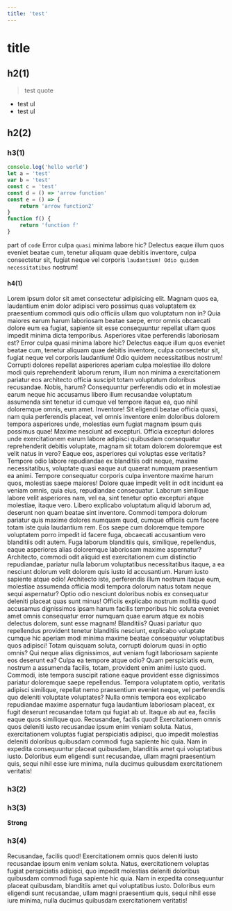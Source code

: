 ```yaml
---
title: 'test'
---
```


# title

## h2(1)

> test quote

-   test ul
-   test ul

## h2(2)

### h3(1)

```js
console.log('hello world')
let a = 'test'
var b = 'test'
const c = 'test'
const d = () => 'arrow function'
const e = () => {
	return 'arrow function2'
}
function f() {
	return 'function f'
}
```

part of `code` Error culpa `quasi` minima labore hic? Delectus eaque illum quos eveniet beatae cum, tenetur aliquam quae debitis inventore, culpa consectetur sit, fugiat neque vel corporis `laudantium! Odio quidem necessitatibus` nostrum!

#### h4(1)

Lorem ipsum dolor sit amet consectetur adipisicing elit. Magnam quos ea, laudantium enim dolor adipisci vero possimus quas voluptatem ex praesentium commodi quis odio officiis ullam quo voluptatum non in?
Quia maiores earum harum laboriosam beatae saepe, error omnis obcaecati dolore eum ea fugiat, sapiente sit esse consequuntur repellat ullam quos impedit minima dicta temporibus. Asperiores vitae perferendis laboriosam est?
Error culpa quasi minima labore hic? Delectus eaque illum quos eveniet beatae cum, tenetur aliquam quae debitis inventore, culpa consectetur sit, fugiat neque vel corporis laudantium! Odio quidem necessitatibus nostrum!
Corrupti dolores repellat asperiores aperiam culpa molestiae illo dolore modi quis reprehenderit laborum rerum, illum non minima a exercitationem pariatur eos architecto officia suscipit totam voluptatum doloribus recusandae. Nobis, harum?
Consequuntur perferendis odio et in molestiae earum neque hic accusamus libero illum recusandae voluptatum assumenda sint tenetur id cumque vel tempore itaque ea, quo nihil doloremque omnis, eum amet. Inventore!
Sit eligendi beatae officia quasi, nam quia perferendis placeat, vel omnis inventore enim doloribus dolorem tempora asperiores unde, molestias eum fugiat magnam ipsum quis possimus quae! Maxime nesciunt ad excepturi.
Officia excepturi dolores unde exercitationem earum labore adipisci quibusdam consequatur reprehenderit debitis voluptate, magnam sit totam dolorem doloremque est velit natus in vero? Eaque eos, asperiores qui voluptas esse veritatis?
Tempore odio labore repudiandae ex blanditiis odit neque, maxime necessitatibus, voluptate quasi eaque aut quaerat numquam praesentium ea animi. Tempore consequatur corporis culpa inventore maxime harum quos, molestias saepe maiores!
Dolore quae impedit velit in odit incidunt ea veniam omnis, quia eius, repudiandae consequatur. Laborum similique labore velit asperiores nam, vel ea, sint tenetur optio excepturi atque molestiae, itaque vero.
Libero explicabo voluptatum aliquid laborum ad, deserunt non quam beatae sint inventore. Commodi tempora dolorum pariatur quis maxime dolores numquam quod, cumque officiis cum facere totam iste quia laudantium rem.
Eos saepe cum doloremque tempore voluptatem porro impedit id facere fuga, obcaecati accusantium vero blanditiis odit autem. Fuga laborum blanditiis quis, similique, repellendus, eaque asperiores alias doloremque laboriosam maxime aspernatur?
Architecto, commodi odit aliquid est exercitationem cum distinctio repudiandae, pariatur nulla laborum voluptatibus necessitatibus itaque, a ea nesciunt dolorum velit dolorem quis iusto id accusantium. Harum iusto sapiente atque odio!
Architecto iste, perferendis illum nostrum itaque eum, molestiae assumenda officia modi tempora dolorum natus totam neque sequi aspernatur? Optio odio nesciunt doloribus nobis ex consequatur deleniti placeat quas sunt minus!
Officiis explicabo nostrum mollitia quod accusamus dignissimos ipsam harum facilis temporibus hic soluta eveniet amet omnis consequatur error numquam quae earum atque ex nobis delectus dolorem, sunt esse magnam! Blanditiis?
Quasi pariatur quo repellendus provident tenetur blanditiis nesciunt, explicabo voluptate cumque hic aperiam modi minima maxime beatae consequatur voluptatibus quos adipisci! Totam quisquam soluta, corrupti dolorum quasi in optio omnis?
Qui neque alias dignissimos, aut veniam fugit laboriosam sapiente eos deserunt ea? Culpa ea tempore atque odio? Quam perspiciatis eum, nostrum a assumenda facilis, totam, provident enim animi iusto quod.
Commodi, iste tempora suscipit ratione eaque provident esse dignissimos pariatur doloremque saepe repellendus. Tempora voluptatem optio, veritatis adipisci similique, repellat nemo praesentium eveniet neque, vel perferendis quo deleniti voluptate voluptates?
Nulla omnis tempora eos explicabo repudiandae maxime aspernatur fuga laudantium laboriosam placeat, ex fugit deserunt recusandae totam qui fugiat ab ut. Itaque ab aut ea, facilis eaque quos similique quo.
Recusandae, facilis quod! Exercitationem omnis quos deleniti iusto recusandae ipsum enim veniam soluta. Natus, exercitationem voluptas fugiat perspiciatis adipisci, quo impedit molestias deleniti doloribus quibusdam commodi fuga sapiente hic quia.
Nam in expedita consequuntur placeat quibusdam, blanditiis amet qui voluptatibus iusto. Doloribus eum eligendi sunt recusandae, ullam magni praesentium quis, sequi nihil esse iure minima, nulla ducimus quibusdam exercitationem veritatis!

### h3(2)

### h3(3)

**Strong**

### h3(**4**)

Recusandae, facilis quod! Exercitationem omnis quos deleniti iusto recusandae ipsum enim veniam soluta. Natus, exercitationem voluptas fugiat perspiciatis adipisci, quo impedit molestias deleniti doloribus quibusdam commodi fuga sapiente hic quia.
Nam in expedita consequuntur placeat quibusdam, blanditiis amet qui voluptatibus iusto. Doloribus eum eligendi sunt recusandae, ullam magni praesentium quis, sequi nihil esse iure minima, nulla ducimus quibusdam exercitationem veritatis!
